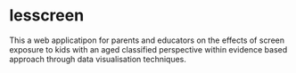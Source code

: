 # lesscreen
This a web applicatipon for parents and educators on the effects of screen exposure to kids with an aged classified perspective within evidence based approach through data visualisation techniques. 
